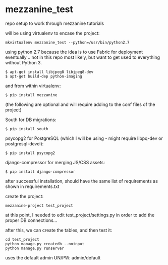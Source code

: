 mezzanine_test
==============

repo setup to work through mezzanine tutorials

will be using virtualenv to encase the project:

	mkvirtualenv mezzanine_test --python=/usr/bin/python2.7

using python 2.7 because the idea is to use Fabric for deployment eventually .. not in this repo most likely, but want to get used to everything without Python 3.

	$ apt-get install libjpeg8 libjpeg8-dev
	$ apt-get build-dep python-imaging

and from within virtualenv:

	$ pip install mezzanine

(the following are optional and will require adding to the conf files of the project)

South for DB migrations:
	
	$ pip install south

psycopg2 for PostgreSQL (which I will be using - might require libpq-dev or postgresql-devel):

	$ pip install psycopg2

django-compressor for merging JS/CSS assets:

	$ pip install django-compressor

after successful installation, should have the same list of requirements as shown in requirements.txt

create the project:

	mezzanine-project test_project

at this point, I needed to edit test_project/settings.py in order to add the proper DB connections...

after this, we can create the tables, and then test it:

	cd test_project
	python manage.py createdb --noinput
	python manage.py runserver

uses the default admin UN/PW: admin/default
